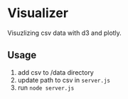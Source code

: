 # Visualizer
Visuzlizing csv data with d3 and plotly.

## Usage
1. add csv to /data directory
2. update path to csv in `server.js`
3. run `node server.js`
